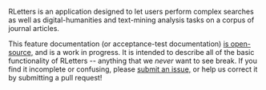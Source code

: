 RLetters is an application designed to let users perform complex searches as well as digital-humanities and text-mining analysis tasks on a corpus of journal articles.

This feature documentation (or acceptance-test documentation) [is open-source,](https://github.com/rletters/rletters/tree/master/features) and is a work in progress.  It is intended to describe all of the basic functionality of RLetters -- anything that we *never* want to see break.  If you find it incomplete or confusing, please [submit an issue,](https://github.com/rletters/rletters/issues) or help us correct it by submitting a pull request!

